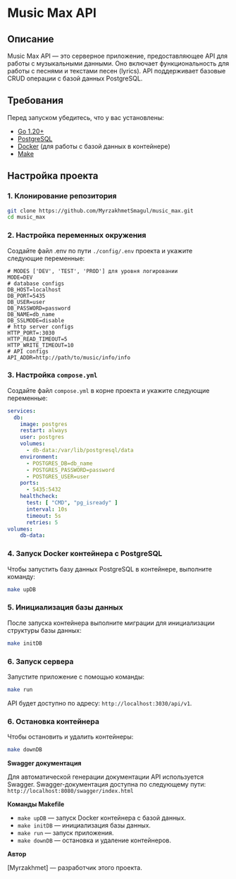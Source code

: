 # **Music Max API**

## **Описание**

Music Max API — это серверное приложение, предоставляющее API для работы с музыкальными данными. Оно включает функциональность для работы с песнями и текстами песен (lyrics). API поддерживает базовые CRUD операции с базой данных PostgreSQL.

## **Требования**

Перед запуском убедитесь, что у вас установлены:

- [Go 1.20+](https://golang.org/doc/install)
- [PostgreSQL](https://www.postgresql.org/download/)
- [Docker](https://www.docker.com/products/docker-desktop) (для работы с базой данных в контейнере)
- [Make](https://www.gnu.org/software/make/)

## **Настройка проекта**

### **1. Клонирование репозитория**

```bash
git clone https://github.com/MyrzakhmetSmagul/music_max.git
cd music_max
```

### **2. Настройка переменных окружения**
Создайте файл .env по пути `./config/.env` проекта и укажите следующие переменные:

```env
# MODES ['DEV', 'TEST', 'PROD'] для уровня логировании
MODE=DEV
# database configs
DB_HOST=localhost
DB_PORT=5435
DB_USER=user
DB_PASSWORD=password
DB_NAME=db_name
DB_SSLMODE=disable
# http server configs
HTTP_PORT=:3030
HTTP_READ_TIMEOUT=5
HTTP_WRITE_TIMEOUT=10
# API configs
API_ADDR=http://path/to/music/info/info
```

### **3. Настройка `compose.yml`**
Создайте файл `compose.yml` в корне проекта и укажите следующие переменные:

```yml
services:
  db:
    image: postgres
    restart: always
    user: postgres
    volumes:
      - db-data:/var/lib/postgresql/data
    environment:
      - POSTGRES_DB=db_name
      - POSTGRES_PASSWORD=password
      - POSTGRES_USER=user
    ports:
      - 5435:5432
    healthcheck:
      test: [ "CMD", "pg_isready" ]
      interval: 10s
      timeout: 5s
      retries: 5
volumes:
    db-data:
```

### **4. Запуск Docker контейнера с PostgreSQL**
Чтобы запустить базу данных PostgreSQL в контейнере, выполните команду:

```bash
make upDB
```

### **5. Инициализация базы данных**
После запуска контейнера выполните миграции для инициализации структуры базы данных:

```bash
make initDB
```

### **6. Запуск сервера**
Запустите приложение с помощью команды:

```bash
make run
```

API будет доступно по адресу: `http://localhost:3030/api/v1`.

### **6. Остановка контейнера**
Чтобы остановить и удалить контейнеры:

```bash
make downDB
```

**Swagger документация**

Для автоматической генерации документации API используется Swagger. Swagger-документация доступна по следующему пути:
`http://localhost:8080/swagger/index.html`

**Команды Makefile**
* `make upDB` — запуск Docker контейнера с базой данных.
* `make initDB` — инициализация базы данных.
* `make run` — запуск приложения.
* `make downDB` — остановка и удаление контейнеров.

**Автор**

[Myrzakhmet] — разработчик этого проекта.